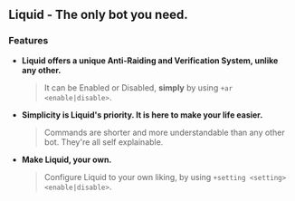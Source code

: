 ## Liquid - The **only** bot you need.

### Features
  - **Liquid offers a unique Anti-Raiding and Verification System, unlike any other.**
    > It can be Enabled or Disabled, **simply** by using `+ar <enable|disable>`.
  - **Simplicity is Liquid's priority. It is here to make your life easier.**
    > Commands are shorter and more understandable than any other bot. They're all self explainable.
  - **Make Liquid, your own.**
    > Configure Liquid to your own liking, by using `+setting <setting> <enable|disable>`.
